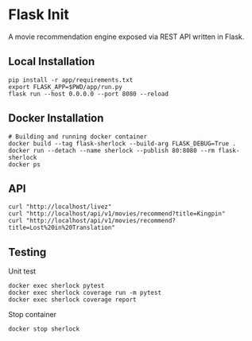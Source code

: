 # Flask Init

A movie recommendation engine exposed via REST API written in Flask.

## Local Installation

```shell
pip install -r app/requirements.txt
export FLASK_APP=$PWD/app/run.py
flask run --host 0.0.0.0 --port 8080 --reload
```

## Docker Installation

```shell
# Building and running docker container
docker build --tag flask-sherlock --build-arg FLASK_DEBUG=True .
docker run --detach --name sherlock --publish 80:8080 --rm flask-sherlock
docker ps
```

## API

```shell
curl "http://localhost/livez"
curl "http://localhost/api/v1/movies/recommend?title=Kingpin"
curl "http://localhost/api/v1/movies/recommend?title=Lost%20in%20Translation"
```

## Testing

Unit test

```shell
docker exec sherlock pytest
docker exec sherlock coverage run -m pytest
docker exec sherlock coverage report
```

Stop container

```shell
docker stop sherlock
```
